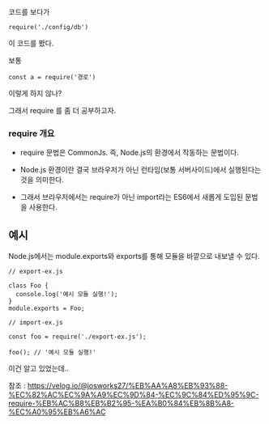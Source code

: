 코드를 보다가  
```
require('./config/db')
```

이 코드를 봤다. 

보통 
```
const a = require('경로')
```
이렇게 하지 않나? 

그래서 require 를 좀 더 공부하고자.


### require 개요
- require 문법은 CommonJs. 즉, Node.js의 환경에서 작동하는 문법이다.

- Node.js 환경이란 결국 브라우저가 아닌 런타임(보통 서버사이드)에서 실행된다는 것을 의미한다.
- 그래서 브라우저에서는 require가 아닌 import라는 ES6에서 새롭게 도입된 문법을 사용한다.


## 예시
Node.js에서는 module.exports와 exports를 통해 모듈을 바깥으로 내보낼 수 있다.
```
// export-ex.js

class Foo {
  console.log('예시 모듈 실행!');
}
module.exports = Foo;
```


```
// import-ex.js

const foo = require('./export-ex.js');

foo(); // '예시 모듈 실행!'
```
이건 알고 있었는데..


































참조 : https://velog.io/@josworks27/%EB%AA%A8%EB%93%88-%EC%82%AC%EC%9A%A9%EC%9D%84-%EC%9C%84%ED%95%9C-require-%EB%AC%B8%EB%B2%95-%EA%B0%84%EB%8B%A8-%EC%A0%95%EB%A6%AC


